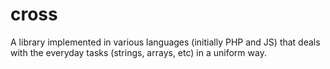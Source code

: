 cross
=====

A library implemented in various languages (initially PHP and JS) that deals with the everyday tasks (strings, arrays, etc) in a uniform way.
